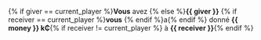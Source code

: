 {% if giver == current_player %}**Vous** avez {% else %}**{{ giver }}** {% if receiver == current_player %}**vous** {% endif %}a{% endif %} donné **{{ money }} k₵**{% if receiver != current_player %} à **{{ receiver }}**{% endif %}
